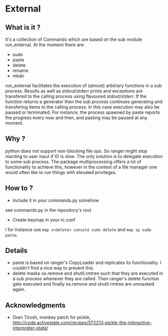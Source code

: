 # External
## What is it ?

It's a collection of Commands which are based on the sub module run_external. At the moment there are:

- sudo
- paste
- delete
- rename
- mkdir

run_external facilitates the execution of (almost) arbitrary functions in a sub process. Results as well as stdout/stderr prints and exceptions are transfered to the calling process using flavoured stdout/stderr. If the function returns a generator then the sub process continues generating and transfering items to the calling process. In this case execution may also be paused or terminated. For instance, the process spawned by paste reports the progress every now and then, and pasting may be paused at any moment.

## Why ?

python does not support non-blocking file ops. So ranger might stop reacting to user input if IO is slow. The only solution is to delegate execution to some sub process. The package multiprocessing offers a lot of functionality to achieve this, however in the context of a file manager one would often like to run things with elevated privileges.

## How to ?

- Include it in your commands.py somehow

see commands.py in the repository's root
- Create keymap in your rc.conf

I for instance use `map s<delete> console sudo delete` and `map sp sudo paste`.

## Details

- paste is based on ranger's CopyLoader and replicates its functionality. I couldn't find a nice way to prevent this.
- delete masks os.remove and shutil.rmtree such that they are executed in a sub process whenever they are called. Then ranger's delete function gets executed and finally os.remove and shutil.rmtree are unmasked again.

## Acknowledgments

- Oren Tirosh, monkey patch for pickle, http://code.activestate.com/recipes/572213-pickle-the-interactive-interpreter-state/
